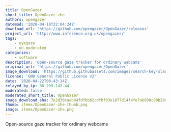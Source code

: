 ```yaml
---
title: OpenGazer
short_title: OpenGazer-zhe
authors: opengazer
datemod: '2020-04-18T22:04:24Z'
download_url: 'https://github.com/opengazer/OpenGazer/releases'
project_url: 'http://www.inference.org.uk/opengazer/'
tags:
    - eyegaze
    - un-moderated
categories:
    - software
description: 'Open-source gaze tracker for ordinary webcams'
original_url: 'https://github.com/opengazer/OpenGazer'
image_download: 'https://github.githubassets.com/images/search-key-slash.svg'
license: 'GNU General Public License v2'
date: '2020-04-22T08:43:14Z'
relayed_by_ip: 80.209.142.44
moderated: false
moderated_short_title: OpenGazer
image_download_sha: 7e2d30caebb4fdfbbb2cdfbf93e1877d14f4fe7ab030c80b28e4973604a4c16e
thumb: items/OpenGazer-zhe-thumb.png
image: items/OpenGazer-zhe.png
---
```

Open-source gaze tracker for ordinary webcams